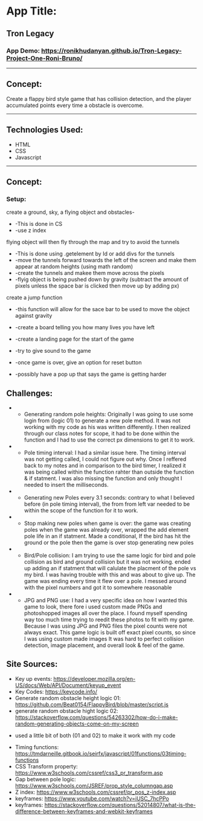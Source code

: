 # App Title:
## Tron Legacy
### App Demo: https://ronikhudanyan.github.io/Tron-Legacy-Project-One-Roni-Bruno/

---
## Concept:
Create a flappy bird style game that has collision detection, and the player accumulated points every time a obstacle is overcome.

---
## Technologies Used:

* HTML
* CSS
* Javascript

---
## Concept:

### Setup:
create a ground, sky, a flying object and obstacles- 
* -This is done in CS
* -use z index

flying object will then fly through the map and try to avoid the tunnels
* -This is done using .getelement by Id or add divs for the tunnels 
* -move the tunnels  forward towards the left of the screen and make them appear at random heights (using math random)
* -create the tunnels and makee them move across the pixels 
* -flyig object is being pushed down by gravity (subtract the amount of pixels unless the space bar is clicked then move up by adding px)

create a jump function
* -this function will allow for the sace bar to be used to move the object against gravity

* -create a board telling you how many lives you have left
* -create a landing page for the start of the game
* -try to give sound to the game
* -once game is over, give an option for reset button
* -possibly have a pop up that says the game is getting harder



## Challenges: 
* - Generating random pole heights:
Originally I was going to use some login from (logic 01) to generate a new pole method. It was not working with my code as his was written differently. I then realized through our class notes for scope, it had to be done within the function and I had to use the correct px dimensions to get it to work.

* - Pole timing interval:
I had a similar issue here. The timing interval was not getting called, I could not figure out why. Once I reffered back to my notes and in comparison to the bird timer, I realized it was being called within the function rahter than outside the function & if statment. I was also missing the function and only thought I needed to insert the milliseconds.

* - Generating new Poles every 3.1 seconds:
contrary to what I believed before (in pole timing interval), the from from left var needed to be within the scope of the function for it to work. 

* - Stop making new poles when game is over:
the game was creating poles when the game was already over, wrapped the add element pole life in an if statment. Made a conditional, If the bird has hit the ground or the pole then the game is over stop generating new poles

* - Bird/Pole collision:
I am trying to use the same logic for bird and pole collision as bird and ground collision but it was not working. ended up adding an if statment that will calulate the placment of the pole vs my bird. I was having trouble with this and was about to give up. The game was ending every time it flew over a pole. I messed around with the pixel numbers  and got it to somewhere reasonable

* - JPG and PNG use:
I had a very specific idea on how I wanted this game to look, there fore i used custom made PNGs and photoshopped images all over the place. I found myself spending way too much time trying to reedit these photos to fit with my game. Because I was using JPG and PNG files the pixel counts were not always exact. This game logic is built off exact pixel counts, so since I was using custom made images It was hard to perfect collision detection, image placement, and overall look & feel of the game. 





## Site Sources:
- Key up events: https://developer.mozilla.org/en-US/docs/Web/API/Document/keyup_event
- Key Codes: https://keycode.info/
- Generate random obstacle height logic 01: 
https://github.com/Beat0154/FlappyBird/blob/master/script.js
- generate random obstacle hight logic 02:
https://stackoverflow.com/questions/54263302/how-do-i-make-random-generating-objects-come-on-my-screen

 * used a little bit of both (01 and 02) to make it work with my code

- Timing functions: https://tmdarneille.gitbook.io/seirfx/javascript/01functions/03timing-functions
- CSS Transform property: https://www.w3schools.com/cssref/css3_pr_transform.asp
- Gap between pole logic: https://www.w3schools.com/JSREF/prop_style_columngap.asp
- Z index: https://www.w3schools.com/cssref/pr_pos_z-index.asp
- keyframes: https://www.youtube.com/watch?v=iUSC_7hcPPo
- keyframes: https://stackoverflow.com/questions/52014807/what-is-the-difference-between-keyframes-and-webkit-keyframes